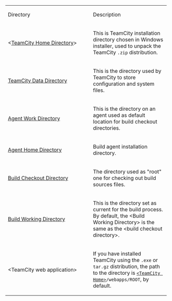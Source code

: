 [//]: # (title: TeamCity Specific Directories)
[//]: # (auxiliary-id: TeamCity Specific Directories)

<table>
<tr>

<td width="250">

Directory

</td>


<td>

Description

</td>
</tr>
<tr>

<td>

&lt;[TeamCity Home Directory](teamcity-home-directory.md)&gt;

</td>


<td>

This is TeamCity installation directory chosen in Windows installer, used to unpack the TeamCity `.zip` distribution.

</td>
</tr>
<tr>

<td>

[TeamCity Data Directory](teamcity-data-directory.md)

</td>


<td>

This is the directory used by TeamCity to store configuration and system files.

</td>
</tr>
<tr>

<td>

[Agent Work Directory](agent-work-directory.md)

</td>


<td>

This is the directory on an agent used as default location for build checkout directories.

</td>
</tr>
<tr>


<td>

[Agent Home Directory](agent-home-directory.md) 

</td>


<td>

Build agent installation directory. 

</td>
</tr>
<tr>

<td>

[Build Checkout Directory](build-checkout-directory.md) 

</td>

<td>

The directory used as "root" one for checking out build sources files.

</td>
</tr>
<tr>

<td>

[Build Working Directory](build-working-directory.md) 

</td>

<td>

This is the directory set as current for the build process. By default, the &lt;Build Working Directory&gt; is the same as the &lt;build checkout directory&gt;.

</td>
</tr>
<tr>

<td>

&lt;TeamCity web application&gt;

</td>


<td>

If you have installed TeamCity using the `.exe` or `tar.gz` distribution, the path to the directory is [`<TeamCity Home>`](teamcity-home-directory.md)`/webapps/ROOT`, by default.

</td>
</tr>
</table>

